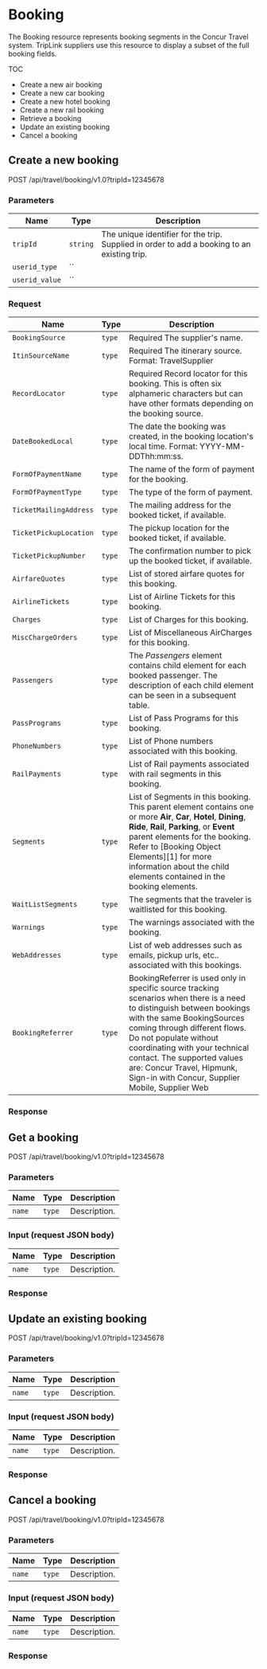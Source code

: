 # Booking
The Booking resource represents booking segments in the Concur Travel system. TripLink suppliers use this resource to display a subset of the full booking fields.

TOC
* Create a new air booking
* Create a new car booking
* Create a new hotel booking
* Create a new rail booking
* Retrieve a booking
* Update an existing booking
* Cancel a booking

## Create a new booking

POST /api/travel/booking/v1.0?tripId=12345678

### Parameters

Name | Type | Description
-----|------|--------------
`tripId`|`string` | The unique identifier for the trip. Supplied in order to add a booking to an existing trip.
`userid_type` | `` |
`userid_value` | `` |

### Request

Name | Type | Description
-----|------|--------------
`BookingSource`|`type` | Required The supplier's name.
`ItinSourceName`|`type` | Required The itinerary source. Format: TravelSupplier
`RecordLocator`|`type` | Required Record locator for this booking. This is often six alphameric characters but can have other formats depending on the booking source.
`DateBookedLocal`|`type` | The date the booking was created, in the booking location's local time. Format: YYYY-MM-DDThh:mm:ss.
`FormOfPaymentName`|`type` | The name of the form of payment for the booking.
`FormOfPaymentType`|`type` | The type of the form of payment.
`TicketMailingAddress` |`type` |  The mailing address for the booked ticket, if available.
`TicketPickupLocation` |`type` |   The pickup location for the booked ticket, if available.
`TicketPickupNumber` |`type` |   The confirmation number to pick up the booked ticket, if available.
`AirfareQuotes` |`type` |   List of stored airfare quotes for this booking.
`AirlineTickets` |`type` |   List of Airline Tickets for this booking.
`Charges` |`type` |   List of Charges for this booking.
`MiscChargeOrders` |`type` |   List of Miscellaneous AirCharges for this booking.
`Passengers` |`type` |  The *Passengers* element contains child element for each booked passenger. The description of each child element can be seen in a subsequent table.
`PassPrograms` |`type` |   List of Pass Programs for this booking.
`PhoneNumbers` |`type` |   List of Phone numbers associated with this booking.
`RailPayments` |`type` |   List of Rail payments associated with rail segments in this booking.
`Segments` |`type` |   List of Segments in this booking. This parent element contains one or more **Air**, **Car**, **Hotel**, **Dining**, **Ride**, **Rail**, **Parking**, or **Event** parent elements for the booking. Refer to [Booking Object Elements][1] for more information about the child elements contained in the booking elements.
`WaitListSegments` |`type` |  The segments that the traveler is waitlisted for this booking.
`Warnings` |`type` |  The warnings associated with the booking.
`WebAddresses` |`type` |  List of web addresses such as emails, pickup urls, etc.. associated with this bookings.
`BookingReferrer` |`type` |  BookingReferrer  is used only in specific source  tracking scenarios when there is a need to distinguish between bookings with the same BookingSources coming through different flows. Do not populate without coordinating with your technical contact. The supported values are: Concur Travel, Hipmunk, Sign-in with Concur, Supplier Mobile, Supplier Web


### Response

## Get a booking

POST /api/travel/booking/v1.0?tripId=12345678

### Parameters

Name | Type | Description
-----|------|--------------
`name`|`type` | Description.

### Input (request JSON body)

Name | Type | Description
-----|------|--------------
`name`|`type` | Description.

### Response

## Update an existing booking


POST /api/travel/booking/v1.0?tripId=12345678

### Parameters

Name | Type | Description
-----|------|--------------
`name`|`type` | Description.

### Input (request JSON body)

Name | Type | Description
-----|------|--------------
`name`|`type` | Description.

### Response

## Cancel a booking


POST /api/travel/booking/v1.0?tripId=12345678

### Parameters

Name | Type | Description
-----|------|--------------
`name`|`type` | Description.

### Input (request JSON body)

Name | Type | Description
-----|------|--------------
`name`|`type` | Description.

### Response
